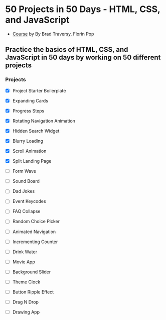 # 50 Projects in 50 Days - HTML, CSS, and JavaScript

- [Course](https://50projects50days.com/) by By Brad Traversy, Florin Pop

## Practice the basics of HTML, CSS, and JavaScript in 50 days by working on 50 different projects

### Projects

- [x] Project Starter Boilerplate
- [x] Expanding Cards
- [x] Progress Steps
- [x] Rotating Navigation Animation

- [x] Hidden Search Widget

- [x] Blurry Loading

- [x] Scroll Animation

- [x] Split Landing Page

- [ ] Form Wave

- [ ] Sound Board

- [ ] Dad Jokes

- [ ] Event Keycodes

- [ ] FAQ Collapse

- [ ] Random Choice Picker

- [ ] Animated Navigation

- [ ] Incrementing Counter

- [ ] Drink Water

- [ ] Movie App

- [ ] Background Slider

- [ ] Theme Clock

- [ ] Button Ripple Effect

- [ ] Drag N Drop

- [ ] Drawing App
